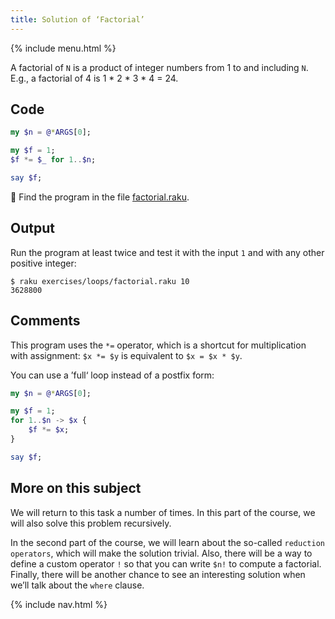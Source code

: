 ```yaml
---
title: Solution of ‘Factorial’
---
```


{% include menu.html %}

A factorial of `N` is a product of integer numbers from 1 to and including `N`. E.g., a factorial of 4 is 1 * 2 * 3 * 4 = 24.

## Code

```raku
my $n = @*ARGS[0];

my $f = 1;
$f *= $_ for 1..$n;

say $f;
```

🦋 Find the program in the file [factorial.raku](https://github.com/ash/raku-course/blob/master/exercises/loops/factorial.raku).

## Output

Run the program at least twice and test it with the input `1` and with any other positive integer:

```console
$ raku exercises/loops/factorial.raku 10
3628800
```

## Comments

This program uses the `*=` operator, which is a shortcut for multiplication with assignment: `$x *= $y` is equivalent to `$x = $x * $y`.

You can use a ’full‘ loop instead of a postfix form:

```raku
my $n = @*ARGS[0];

my $f = 1;
for 1..$n -> $x {
    $f *= $x;
}

say $f;
```

## More on this subject

We will return to this task a number of times. In this part of the course, we will also solve this problem recursively.

In the second part of the course, we will learn about the so-called `reduction operators`, which will make the solution trivial. Also, there will be a way to define a custom operator `!` so that you can write `$n!` to compute a factorial. Finally, there will be another chance to see an interesting solution when we’ll talk about the `where` clause.

{% include nav.html %}
